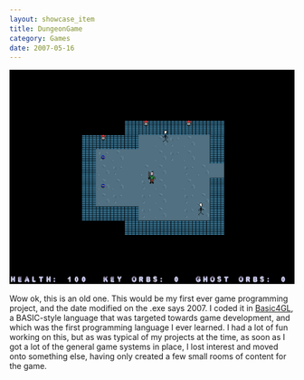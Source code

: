 ```yaml
---
layout: showcase_item
title: DungeonGame
category: Games
date: 2007-05-16
---
```


![](/assets/images/showcase/dungeongame.png)

Wow ok, this is an old one. This would be my first ever game programming project, and the date modified on the .exe says 2007. I coded it in [Basic4GL](https://www.basic4gl.net/), a BASIC-style language that was targeted towards game development, and which was the first programming language I ever learned. I had a lot of fun working on this, but as was typical of my projects at the time, as soon as I got a lot of the general game systems in place, I lost interest and moved onto something else, having only created a few small rooms of content for the game.